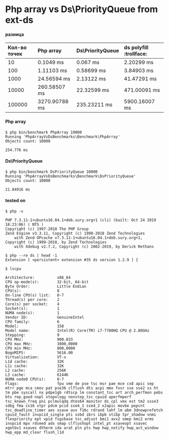 # Php array vs Ds\PriorityQueue from ext-ds

#### разница

| Кол-во точек | Php array | Ds\PriorityQueue | ds polyfill :trollface:
| :--- | :--- | :--- | :--- |
| 10 | 0.1049 ms | 0.067 ms | 2.20299 ms |
| 100 | 1.11103 ms | 0.58699 ms | 3.84903 ms |
| 1000 | 24.56594 ms | 2.13122 ms | 41.47291 ms |
| 10000 | 260.58507 ms | 22.32599 ms | 471.00091 ms |
| 100000 | 3270.90788 ms | 235.23211 ms | 5900.16007 ms |

#### Php array

```
$ php bin/benchmark PhpArray 10000
Running 'PhpArrayVsDsBenchmarks\Benchmark\PhpArray'
Objects count: 10000

254.776 ms
```

#### Ds\PriorityQueue

```
$ php bin/benchmark DsPriorityQueue 10000
Running 'PhpArrayVsDsBenchmarks\Benchmark\DsPriorityQueue'
Objects count: 10000

21.84916 ms
```

#### tested on

```
$ php -v

PHP 7.3.11-1+ubuntu16.04.1+deb.sury.org+1 (cli) (built: Oct 24 2019 18:23:06) ( NTS )
Copyright (c) 1997-2018 The PHP Group
Zend Engine v3.3.11, Copyright (c) 1998-2018 Zend Technologies
    with Zend OPcache v7.3.11-1+ubuntu16.04.1+deb.sury.org+1, Copyright (c) 1999-2018, by Zend Technologies
    with Xdebug v2.7.2, Copyright (c) 2002-2019, by Derick Rethans
```

```
$ php --re ds | head -1
Extension [ <persistent> extension #35 ds version 1.2.9 ] {
```

```
$ lscpu

Architecture:          x86_64
CPU op-mode(s):        32-bit, 64-bit
Byte Order:            Little Endian
CPU(s):                8
On-line CPU(s) list:   0-7
Thread(s) per core:    2
Core(s) per socket:    4
Socket(s):             1
NUMA node(s):          1
Vendor ID:             GenuineIntel
CPU family:            6
Model:                 158
Model name:            Intel(R) Core(TM) i7-7700HQ CPU @ 2.80GHz
Stepping:              9
CPU MHz:               900.033
CPU max MHz:           3800,0000
CPU min MHz:           800,0000
BogoMIPS:              5616.00
Virtualization:        VT-x
L1d cache:             32K
L1i cache:             32K
L2 cache:              256K
L3 cache:              6144K
NUMA node0 CPU(s):     0-7
Flags:                 fpu vme de pse tsc msr pae mce cx8 apic sep mtrr pge mca cmov pat pse36 clflush dts acpi mmx fxsr sse sse2 ss ht tm pbe syscall nx pdpe1gb rdtscp lm constant_tsc art arch_perfmon pebs bts rep_good nopl xtopology nonstop_tsc cpuid aperfmperf tsc_known_freq pni pclmulqdq dtes64 monitor ds_cpl vmx est tm2 ssse3 sdbg fma cx16 xtpr pdcm pcid sse4_1 sse4_2 x2apic movbe popcnt tsc_deadline_timer aes xsave avx f16c rdrand lahf_lm abm 3dnowprefetch cpuid_fault invpcid_single pti ssbd ibrs ibpb stibp tpr_shadow vnmi flexpriority ept vpid fsgsbase tsc_adjust bmi1 avx2 smep bmi2 erms invpcid mpx rdseed adx smap clflushopt intel_pt xsaveopt xsavec xgetbv1 xsaves dtherm ida arat pln pts hwp hwp_notify hwp_act_window hwp_epp md_clear flush_l1d
```